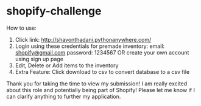 # shopify-challenge
How to use:

1. Click link: http://shavonthadani.pythonanywhere.com/
2. Login using these credentials for premade inventory: email: shopify@gmail.com
password: 1234567 OR create your own account using sign up page
3. Edit, Delete or Add items to the inventory
4. Extra Feature: Click download to csv to convert database to a csv file


Thank you for taking the time to view my submission! I am really excited about this role and potentially being part of Shopify! Please let me know if I can clarify anything to further my application.
